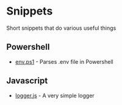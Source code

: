 # Snippets
Short snippets that do various useful things

## Powershell
* [env.ps1](env.ps1) - Parses .env file in Powershell

## Javascript
* [logger.js](logger.js) - A very simple logger
